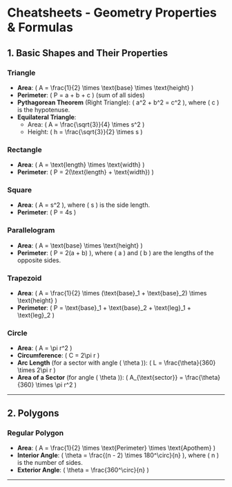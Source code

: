 # Cheatsheets - Geometry Properties & Formulas

## 1. **Basic Shapes and Their Properties**

### **Triangle**
- **Area**: \( A = \frac{1}{2} \times \text{base} \times \text{height} \)
- **Perimeter**: \( P = a + b + c \) (sum of all sides)
- **Pythagorean Theorem** (Right Triangle): \( a^2 + b^2 = c^2 \), where \( c \) is the hypotenuse.
- **Equilateral Triangle**:
    - Area: \( A = \frac{\sqrt{3}}{4} \times s^2 \)
    - Height: \( h = \frac{\sqrt{3}}{2} \times s \)

### **Rectangle**
- **Area**: \( A = \text{length} \times \text{width} \)
- **Perimeter**: \( P = 2(\text{length} + \text{width}) \)

### **Square**
- **Area**: \( A = s^2 \), where \( s \) is the side length.
- **Perimeter**: \( P = 4s \)

### **Parallelogram**
- **Area**: \( A = \text{base} \times \text{height} \)
- **Perimeter**: \( P = 2(a + b) \), where \( a \) and \( b \) are the lengths of the opposite sides.

### **Trapezoid**
- **Area**: \( A = \frac{1}{2} \times (\text{base}_1 + \text{base}_2) \times \text{height} \)
- **Perimeter**: \( P = \text{base}_1 + \text{base}_2 + \text{leg}_1 + \text{leg}_2 \)

### **Circle**
- **Area**: \( A = \pi r^2 \)
- **Circumference**: \( C = 2\pi r \)
- **Arc Length** (for a sector with angle \( \theta \)): \( L = \frac{\theta}{360} \times 2\pi r \)
- **Area of a Sector** (for angle \( \theta \)): \( A_{\text{sector}} = \frac{\theta}{360} \times \pi r^2 \)

---

## 2. **Polygons**

### **Regular Polygon**
- **Area**: \( A = \frac{1}{2} \times \text{Perimeter} \times \text{Apothem} \)
- **Interior Angle**: \( \theta = \frac{(n - 2) \times 180^\circ}{n} \), where \( n \) is the number of sides.
- **Exterior Angle**: \( \theta = \frac{360^\circ}{n} \)

---

